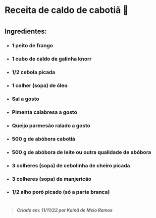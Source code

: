 # Receita de caldo de cabotiã 🎃
#
## Ingredientes:
- ### **1 peito de frango**
- ### **1 cubo de caldo de galinha knorr**
- ### **1/2 cebola picada**
- ### **1 colher (sopa) de óleo**
- ### **Sal a gosto**
- ### **Pimenta calabresa a gosto**
- ### **Queijo parmesão ralado a gosto**
- ### **500 g de abóbora cabotiá**
- ### **500 g de abóbora de leite ou outra qualidade de abóbora**
- ### **3 colheres (sopa) de cebolinha de cheiro picada**
- ### **3 colheres (sopa) de manjericão**
- ### **1/2 alho poró picado (só a parte branca)**

#
> #### _Criado em: 11/11/22 por Kainã de Melo Ramos_